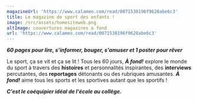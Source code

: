 ```yaml
---
magazineUrl: 'https://www.calameo.com/read/0071538196f9628abe6c3'
title: Le magazine de sport des enfants !
image: /src/assets/homesiteweb.png
altImage: couvertures magazines a fond
url: 'https://www.calameo.com/read/0071538196f9628abe6c3'
---
```


***60 pages pour lire, s’informer, bouger, s'amuser et 1 poster pour rêver***

Le sport, ça se vit et ça se lit ! Tous les 60 jours, ***À fond!*** explore le monde du sport à travers des **histoires** et personnalités inspirantes, des **interviews** percutantes, des **reportages** détonants ou des rubriques amusantes. ***À fond!*** aime tous les sports et les sportives autant que les sportifs !

***C'est le coéquipier idéal de l'école au collège.***
